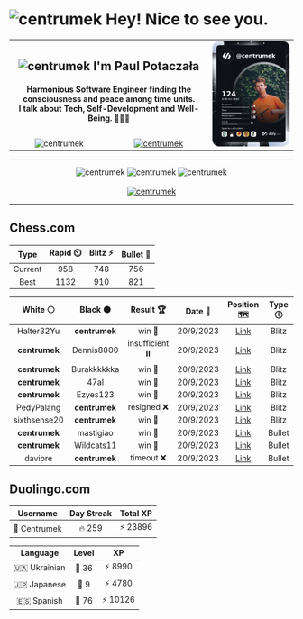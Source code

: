 <h1>
  <img
    src="https://emojis.slackmojis.com/emojis/images/1531849430/4246/blob-sunglasses.gif"
    width="30"
    alt="centrumek"
  />
  Hey! Nice to see you.
</h1>

<table>
  <tbody>
    <tr>
      <td align="center" width="70%" colspan="2">
        <h2>
          <img
            src="https://raw.githubusercontent.com/MartinHeinz/MartinHeinz/master/wave.gif"
            width="30px"
            alt="centrumek"
          />
          I'm Paul Potaczała
        </h2>
        <h4>
          Harmonious Software Engineer finding the consciousness and peace among time units.
          <br/>
          I talk about Tech, Self-Development and Well-Being. 🌿🧘🚀
        </h4>
      </td>
      <td width="30%" rowspan="2">
        <a href="https://app.daily.dev/centrumek">
          <img
            src="./devcard.png"
            alt="centrumek"
          />
        </a>
      </td>
    </tr>
    <tr align="center">
      <td>
        <img
          src="https://komarev.com/ghpvc/?username=centrumek&label=visitors&color=0e75b6&style=flat"
          alt="centrumek"
        >
      </td>
      <td>
        <a href="https://stackoverflow.com/users/14496012/centrumek">
          <img
            src="https://stackoverflow.com/users/flair/14496012.png?theme=dark"
            alt="centrumek"
          >
        </a>
      </td>
    </tr>
  </tbody>
</table>

---
<div align="center">
  <img 
    src="https://github-readme-stats.vercel.app/api?username=centrumek&show_icons=true&count_private=true&theme=darcula&hide_border=true&hide=issues,contribs&bg_color=00000000"
    alt="centrumek"
  />
  <img
    src="https://github-readme-stats.vercel.app/api/top-langs/?username=centrumek&layout=compact&hide_border=true&theme=darcula&bg_color=00000000&langs_count=6&exclude_repo=air-statistic-app"
    alt="centrumek"
  />
  <img 
    src="https://github-readme-streak-stats.herokuapp.com?user=centrumek&theme=darcula&hide_border=true&background=FFFFFF00"
    alt="centrumek"
  />
  <br/>
  <br/>
  <a href="https://www.buymeacoffee.com/centrumek">
    <img
      src="https://cdn.buymeacoffee.com/buttons/v2/default-orange.png"
      height="50"
      width="210"
      alt="centrumek"
    />
  </a>
</div>

---

## Chess.com

<div align="center">
<!--START_SECTION:chessStats-->
<!-- Automatically generated with https://github.com/Balastrong/chess-stats-action -->

| Type | Rapid ⏲️ | Blitz ⚡ | Bullet 🔫 |
|:---:|:---:|:---:|:---:|
| Current | 958 | 748 | 756 |
| Best | 1132 | 910 | 821 |

| White ⚪ | Black ⚫ | Result 🏆 | Date 📅 | Position 🗺️ | Type 🕕 |
|:---:|:---:|:---:|:---:|:---:|:---:|
| Halter32Yu | **centrumek** | win 🥇 | 20/9/2023 | <a href="http://www.ee.unb.ca/cgi-bin/tervo/fen.pl?select=r7/Qp2kp1p/1P1p4/8/2Pp4/5P2/P1q3rP/2K5 w - -">Link</a> | Blitz |
| **centrumek** | Dennis8000 | insufficient ⏸️ | 20/9/2023 | <a href="http://www.ee.unb.ca/cgi-bin/tervo/fen.pl?select=8/7K/8/3k4/8/8/8/8 b - -">Link</a> | Blitz |
| **centrumek** | Burakkkkkka | win 🥇 | 20/9/2023 | <a href="http://www.ee.unb.ca/cgi-bin/tervo/fen.pl?select=4r1r1/R4R1p/k1p5/2Q1p3/4N2P/1P4P1/1P6/6K1 b - -">Link</a> | Blitz |
| **centrumek** | 47al | win 🥇 | 20/9/2023 | <a href="http://www.ee.unb.ca/cgi-bin/tervo/fen.pl?select=8/1p6/5pk1/2B3p1/8/1r4P1/2r2PKP/4R3 b - -">Link</a> | Blitz |
| **centrumek** | Ezyes123 | win 🥇 | 20/9/2023 | <a href="http://www.ee.unb.ca/cgi-bin/tervo/fen.pl?select=r1bqkbnr/ppp2ppp/8/3pn3/5P2/2N1P3/PPP3PP/R1BQKBNR b KQkq f3">Link</a> | Blitz |
| PedyPalang | **centrumek** | resigned ❌ | 20/9/2023 | <a href="http://www.ee.unb.ca/cgi-bin/tervo/fen.pl?select=rnb1k2r/3q1p2/p2p1N1p/1pp5/4P3/5Q2/PPP2PPP/R3KB1R b KQkq -">Link</a> | Blitz |
| sixthsense20 | **centrumek** | win 🥇 | 20/9/2023 | <a href="http://www.ee.unb.ca/cgi-bin/tervo/fen.pl?select=r7/pp6/1kp3b1/8/4N2P/1B3Pp1/PK6/8 w - -">Link</a> | Blitz |
| **centrumek** | mastigiao | win 🥇 | 20/9/2023 | <a href="http://www.ee.unb.ca/cgi-bin/tervo/fen.pl?select=r4kr1/2p1bp1p/p1p5/3pP3/5P1q/P1N1P3/1PP4P/R1BQ1R1K b - -">Link</a> | Bullet |
| **centrumek** | Wildcats11 | win 🥇 | 20/9/2023 | <a href="http://www.ee.unb.ca/cgi-bin/tervo/fen.pl?select=3r1r1k/ppQ3pp/2p1Bb2/2Pp4/4p3/2P1P3/PPK4P/4B3 b - -">Link</a> | Bullet |
| davipre | **centrumek** | timeout ❌ | 20/9/2023 | <a href="http://www.ee.unb.ca/cgi-bin/tervo/fen.pl?select=6N1/7p/p7/1p2p3/4P3/4KP2/P4P1k/8 b - -">Link</a> | Bullet |

<!--END_SECTION:chessStats-->
</div>

## Duolingo.com

<div align="center">
<!--START_SECTION:duolingoStats-->
<!-- Automatically generated with https://github.com/centrumek/duolingo-readme-stats-->

| Username | Day Streak | Total XP |
|:---:|:---:|:---:|
| 👤 Centrumek | 🔥 259 | ⚡ 23896 |

| Language | Level | XP |
|:---:|:---:|:---:|
| 🇺🇦 Ukrainian | 👑 36 | ⚡ 8990 |
| 🇯🇵 Japanese | 👑 9 | ⚡ 4780 |
| 🇪🇸 Spanish | 👑 76 | ⚡ 10126 |

<!--END_SECTION:duolingoStats-->
</div>
<!--
**centrumek/centrumek** is a ✨ _special_ ✨ repository because its `README.md` (this file) appears on your GitHub profile.

Here are some ideas to get you started:

- 🔭 I’m currently working on ...
- 🌱 I’m currently learning ...
- 👯 I’m looking to collaborate on ...
- 🤔 I’m looking for help with ...
- 💬 Ask me about ...
- 📫 How to reach me: ...
- 😄 Pronouns: ...
- ⚡ Fun fact: ...
-->
